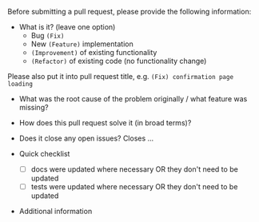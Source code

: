 Before submitting a pull request, please provide the following information:

- What is it? (leave one option)
    * Bug `(Fix)`
    * New `(Feature)` implementation
    * `(Improvement)` of existing functionality
    * `(Refactor)` of existing code (no functionality change)

Please also put it into pull request title, e.g. `(Fix) confirmation page loading`

- What was the root cause of the problem originally / what feature was missing?


- How does this pull request solve it (in broad terms)?


- Does it close any open issues?
Closes ...


- Quick checklist
    - [ ] docs were updated where necessary OR they don't need to be updated
    - [ ] tests were updated where necessary OR they don't need to be updated

- Additional information

